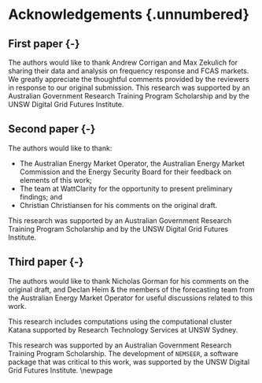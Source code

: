 # Acknowledgements {.unnumbered}

## First paper {-}

The authors would like to thank Andrew Corrigan and Max Zekulich for sharing their data and analysis on frequency response and FCAS markets. We greatly appreciate the thoughtful comments provided by the reviewers in response to our original submission. This research was supported by an Australian Government Research Training Program Scholarship and by the UNSW Digital Grid Futures Institute.

## Second paper {-}

The authors would like to thank:

- The Australian Energy Market Operator, the Australian Energy Market Commission and the Energy Security Board for their feedback on elements of this work;
- The team at WattClarity for the opportunity to present preliminary findings; and
- Christian Christiansen for his comments on the original draft.

This research was supported by an Australian Government Research Training Program Scholarship and by the UNSW Digital Grid Futures Institute.

## Third paper {-}

The authors would like to thank Nicholas Gorman for his comments on the original draft,  and Declan Heim & the members of the forecasting team from the Australian Energy Market Operator for useful discussions related to this work.

This research includes computations using the computational cluster Katana supported by Research Technology Services at UNSW Sydney.

This research was supported by an Australian Government Research Training Program Scholarship. The development of `NEMSEER`, a software package that was critical to this work, was supported by the UNSW Digital Grid Futures Institute.
\newpage



